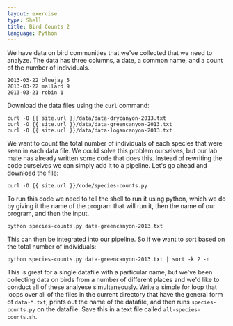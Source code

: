 ```yaml
---
layout: exercise
type: Shell
title: Bird Counts 2
language: Python
---
```


We have data on bird communities that we've collected that we need to
analyze. The data has three columns, a date, a common name, and a count of the
number of individuals.

```
2013-03-22 bluejay 5
2013-03-22 mallard 9
2013-03-21 robin 1
```

Download the data files using the `curl` command:

```
curl -O {{ site.url }}/data/data-drycanyon-2013.txt
curl -O {{ site.url }}/data/data-greencanyon-2013.txt
curl -O {{ site.url }}/data/data-logancanyon-2013.txt
```

We want to count the total number of individuals of each species that were seen
in each data file. We could solve this problem ourselves, but our lab mate has
already written some code that does this.  Instead of rewriting the code
ourselves we can simply add it to a pipeline. Let's go ahead and download the
file:

`curl -O {{ site.url }}/code/species-counts.py`

To run this code we need to tell the shell to run it using python, which we do
by giving it the name of the program that will run it, then the name of our
program, and then the input.

`python species-counts.py data-greencanyon-2013.txt`

This can then be integrated into our pipeline. So if we want to sort based
on the total number of individuals:

`python species-counts.py data-greencanyon-2013.txt | sort -k 2 -n`

This is great for a single datafile with a particular name, but we've been
collecting data on birds from a number of different places and we'd like to
conduct all of these analyese simultaneously. Write a simple for loop that loops
over all of the files in the current directory that have the general form of
`data-*.txt`, prints out the name of the datafile, and then runs
`species-counts.py` on the datafile. Save this in a text file called `all-species-counts.sh`.
